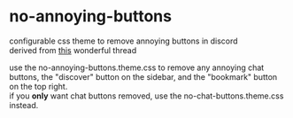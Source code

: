 # no-annoying-buttons
configurable css theme to remove annoying buttons in discord <br />
derived from [this](https://gist.github.com/cheesits456/41d659f932b5a574b5dfb9b391a4506e) wonderful thread

use the no-annoying-buttons.theme.css to remove any annoying chat buttons, the "discover" button on the sidebar, and the "bookmark" button on the top right. <br />
if you **only** want chat buttons removed, use the no-chat-buttons.theme.css instead.
